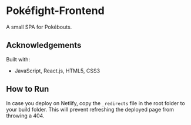 # Pokéfight-Frontend

A small SPA for Pokébouts.

## Acknowledgements

Built with:
* JavaScript, React.js, HTML5, CSS3

## How to Run

In case you deploy on Netlify, copy the `_redirects` file in the root folder to your build folder. This will prevent refreshing the deployed page from throwing a 404.